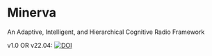 # Minerva
An Adaptive, Intelligent, and Hierarchical Cognitive Radio Framework

v1.0 OR v22.04: [![DOI](https://zenodo.org/badge/224508317.svg)](https://zenodo.org/badge/latestdoi/224508317)
